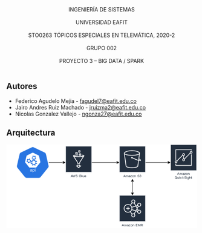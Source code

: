 <center>INGENIERÍA DE SISTEMAS</center><br/>
<center>UNIVERSIDAD EAFIT</center><br/>
<center>STO0263 TÓPICOS ESPECIALES EN TELEMÁTICA, 2020-2</center><br/>
<center>GRUPO 002</center><br/>
<center>PROYECTO 3 – BIG DATA / SPARK</center><br/>


## Autores

* Federico Agudelo Mejia - fagudel7@eafit.edu.co
* Jairo Andres Ruiz Machado - jruizma2@eafit.edu.co
* Nicolas Gonzalez Vallejo - ngonza27@eafit.edu.co

## Arquitectura
![img](https://github.com/ngonza27/bigdata/blob/master/ProyectoFinal/Fuente/static/arquitectura.png)
